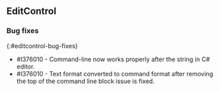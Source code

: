 ## EditControl

### Bug fixes
{:#editcontrol-bug-fixes}

* \#I376010 - Command-line now works properly after the string in C# editor.
* \#I376010 - Text format converted to command format after removing the top of the command line block issue is fixed.